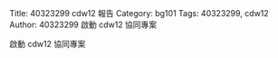 Title: 40323299 cdw12 報告
Category: bg101
Tags: 40323299, cdw12
Author: 40323299
啟動 cdw12 協同專案

<!-- PELICAN_END_SUMMARY -->

啟動 cdw12 協同專案